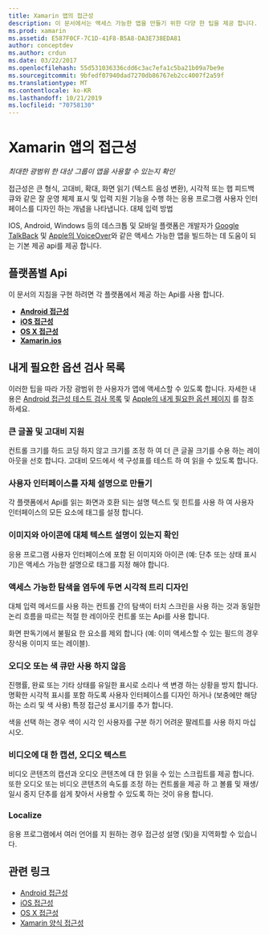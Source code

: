 ```yaml
---
title: Xamarin 앱의 접근성
description: 이 문서에서는 액세스 가능한 앱을 만들기 위한 다양 한 팁을 제공 합니다. 예를 들어 큰 글꼴, 고대비, 자체 기술 인터페이스 등에 대 한 권장 사항을 포함 합니다.
ms.prod: xamarin
ms.assetid: E587F0CF-7C1D-41F8-B5A8-DA3E738EDA81
author: conceptdev
ms.author: crdun
ms.date: 03/22/2017
ms.openlocfilehash: 55d531036336cdd6c3ac7efa1c5ba21b09a7be9e
ms.sourcegitcommit: 9bfedf07940dad7270db86767eb2cc4007f2a59f
ms.translationtype: MT
ms.contentlocale: ko-KR
ms.lasthandoff: 10/21/2019
ms.locfileid: "70758130"
---
```

# <a name="accessibility-in-xamarin-apps"></a>Xamarin 앱의 접근성

_최대한 광범위 한 대상 그룹이 앱을 사용할 수 있는지 확인_

접근성은 큰 형식, 고대비, 확대, 화면 읽기 (텍스트 음성 변환), 시각적 또는 햅 피드백 큐와 같은 잘 운영 체제 표시 및 입력 지원 기능을 수행 하는 응용 프로그램 사용자 인터페이스를 디자인 하는 개념을 나타냅니다. 대체 입력 방법

IOS, Android, Windows 등의 데스크톱 및 모바일 플랫폼은 개발자가 [Google TalkBack](https://play.google.com/store/apps/details?id=com.google.android.marvin.talkback) 및 [Apple의 VoiceOver](http://www.apple.com/accessibility/ios/voiceover/)와 같은 액세스 가능한 앱을 빌드하는 데 도움이 되는 기본 제공 api를 제공 합니다.

## <a name="platform-specific-apis"></a>플랫폼별 Api

이 문서의 지침을 구현 하려면 각 플랫폼에서 제공 하는 Api를 사용 합니다.

- [**Android 접근성**](~/android/app-fundamentals/accessibility.md)
- [**iOS 접근성**](~/ios/app-fundamentals/accessibility.md)
- [**OS X 접근성**](~/mac/app-fundamentals/accessibility.md)
- [**Xamarin.ios**](~/xamarin-forms/app-fundamentals/accessibility/index.md)

<a name="checklist" />

## <a name="accessibility-checklist"></a>내게 필요한 옵션 검사 목록

이러한 팁을 따라 가장 광범위 한 사용자가 앱에 액세스할 수 있도록 합니다. 자세한 내용은 [Android 접근성 테스트 검사 목록](https://developer.android.com/training/accessibility/testing.html) 및 [Apple의 내게 필요한 옵션 페이지](http://www.apple.com/accessibility/) 를 참조 하세요.

### <a name="support-large-fonts-and-high-contrast"></a>큰 글꼴 및 고대비 지원

컨트롤 크기를 하드 코딩 하지 않고 크기를 조정 하 여 더 큰 글꼴 크기를 수용 하는 레이아웃을 선호 합니다.
고대비 모드에서 색 구성표를 테스트 하 여 읽을 수 있도록 합니다.

### <a name="make-the-user-interface-self-describing"></a>사용자 인터페이스를 자체 설명으로 만들기

각 플랫폼에서 Api를 읽는 화면과 호환 되는 설명 텍스트 및 힌트를 사용 하 여 사용자 인터페이스의 모든 요소에 태그를 설정 합니다.

### <a name="ensure-that-images-and-icons-have-an-alternate-text-description"></a>이미지와 아이콘에 대체 텍스트 설명이 있는지 확인

응용 프로그램 사용자 인터페이스에 포함 된 이미지와 아이콘 (예: 단추 또는 상태 표시기)은 액세스 가능한 설명으로 태그를 지정 해야 합니다.

### <a name="design-the-visual-tree-with-accessible-navigation-in-mind"></a>액세스 가능한 탐색을 염두에 두면 시각적 트리 디자인

대체 입력 메서드를 사용 하는 컨트롤 간의 탐색이 터치 스크린을 사용 하는 것과 동일한 논리 흐름을 따르는 적절 한 레이아웃 컨트롤 또는 Api를 사용 합니다.

화면 판독기에서 불필요 한 요소를 제외 합니다 (예: 이미 액세스할 수 있는 필드의 경우 장식용 이미지 또는 레이블).

### <a name="dont-rely-on-audio-or-color-cues-alone"></a>오디오 또는 색 큐만 사용 하지 않음

진행률, 완료 또는 기타 상태를 유일한 표시로 소리나 색 변경 하는 상황을 방지 합니다. 명확한 시각적 표시를 포함 하도록 사용자 인터페이스를 디자인 하거나 (보충에만 해당 하는 소리 및 색 사용) 특정 접근성 표시기를 추가 합니다.

색을 선택 하는 경우 색이 시각 인 사용자를 구분 하기 어려운 팔레트를 사용 하지 마십시오.

### <a name="captioning-for-video-text-for-audio"></a>비디오에 대 한 캡션, 오디오 텍스트

비디오 콘텐츠의 캡션과 오디오 콘텐츠에 대 한 읽을 수 있는 스크립트를 제공 합니다. 또한 오디오 또는 비디오 콘텐츠의 속도를 조정 하는 컨트롤을 제공 하 고 볼륨 및 재생/일시 중지 단추를 쉽게 찾아서 사용할 수 있도록 하는 것이 유용 합니다.

### <a name="localize"></a>Localize

응용 프로그램에서 여러 언어를 지 원하는 경우 접근성 설명 (및)을 지역화할 수 있습니다.

## <a name="related-links"></a>관련 링크

- [Android 접근성](~/android/app-fundamentals/accessibility.md)
- [iOS 접근성](~/ios/app-fundamentals/accessibility.md)
- [OS X 접근성](~/mac/app-fundamentals/accessibility.md)
- [Xamarin 양식 접근성](~/xamarin-forms/app-fundamentals/accessibility/index.md)
